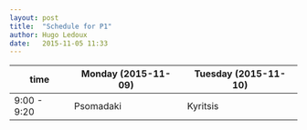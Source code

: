 ```yaml
---
layout: post
title:  "Schedule for P1"
author: Hugo Ledoux
date:   2015-11-05 11:33
---
```




 <table class="striped bordered">
  <thead>
    <tr>
      <th data-field="id">time</th>
      <th data-field="name">Monday (2015-11-09)</th>
      <th data-field="price">Tuesday (2015-11-10)</th>
    </tr>
  </thead>
  <tbody>
    <tr>
      <td>9:00 - 9:20</td>
      <td>Psomadaki</td>
      <td>Kyritsis</td>
    </tr>
  </tbody>
</table>






















